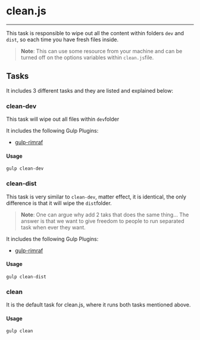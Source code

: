 # clean.js
--------

This task is responsible to wipe out all the content within folders `dev` and `dist`, so each time you have fresh files inside.

> **Note**:
> This can use some resource from your machine and can be turned off on the options variables within `clean.js`file.


## Tasks

It includes 3 different tasks and they are listed and explained below:


### clean-dev

This task will wipe out all files within `dev`folder

It includes the following Gulp Plugins:

 - [gulp-rimraf](https://www.npmjs.org/package/gulp-rimraf)

#### Usage

`gulp clean-dev`

### clean-dist

This task is very similar to `clean-dev`, matter effect, it is identical, the only difference is that it will wipe the `dist`folder.

> **Note**:
> One can argue why add 2 taks that does the same thing... The answer is that we want to give freedom to people to run separated task when ever they want.

It includes the following Gulp Plugins:

 - [gulp-rimraf](https://www.npmjs.org/package/gulp-rimraf)

#### Usage

`gulp clean-dist`

### clean

It is the default task for clean.js, where it runs both tasks mentioned above.

#### Usage

`gulp clean`